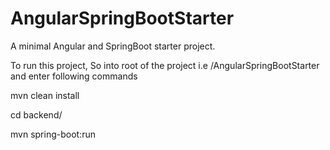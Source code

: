 # AngularSpringBootStarter

A minimal Angular and SpringBoot starter project.

To run this project, So into root of the project i.e /AngularSpringBootStarter
and enter following commands

mvn clean install

cd backend/

mvn spring-boot:run
